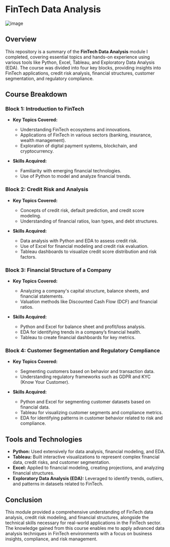
# FinTech Data Analysis
![image](https://github.com/user-attachments/assets/99594906-3ffe-4d4e-a31e-a34c379b8a6d)


## Overview
This repository is a summary of the **FinTech Data Analysis** module I completed, covering essential topics and hands-on experience using various tools like Python, Excel, Tableau, and Exploratory Data Analysis (EDA). The course was divided into four key blocks, providing insights into FinTech applications, credit risk analysis, financial structures, customer segmentation, and regulatory compliance.

## Course Breakdown

### Block 1: Introduction to FinTech
- **Key Topics Covered:**
  - Understanding FinTech ecosystems and innovations.
  - Applications of FinTech in various sectors (banking, insurance, wealth management).
  - Exploration of digital payment systems, blockchain, and cryptocurrency.

- **Skills Acquired:**
  - Familiarity with emerging financial technologies.
  - Use of Python to model and analyze financial trends.

### Block 2: Credit Risk and Analysis
- **Key Topics Covered:**
  - Concepts of credit risk, default prediction, and credit score modeling.
  - Understanding of financial ratios, loan types, and debt structures.

- **Skills Acquired:**
  - Data analysis with Python and EDA to assess credit risk.
  - Use of Excel for financial modeling and credit risk evaluation.
  - Tableau dashboards to visualize credit score distribution and risk factors.

### Block 3: Financial Structure of a Company
- **Key Topics Covered:**
  - Analyzing a company's capital structure, balance sheets, and financial statements.
  - Valuation methods like Discounted Cash Flow (DCF) and financial ratios.

- **Skills Acquired:**
  - Python and Excel for balance sheet and profit/loss analysis.
  - EDA for identifying trends in a company’s financial health.
  - Tableau to create financial dashboards for key metrics.

### Block 4: Customer Segmentation and Regulatory Compliance
- **Key Topics Covered:**
  - Segmenting customers based on behavior and transaction data.
  - Understanding regulatory frameworks such as GDPR and KYC (Know Your Customer).

- **Skills Acquired:**
  - Python and Excel for segmenting customer datasets based on financial data.
  - Tableau for visualizing customer segments and compliance metrics.
  - EDA for identifying patterns in customer behavior related to risk and compliance.

## Tools and Technologies
- **Python:** Used extensively for data analysis, financial modeling, and EDA.
- **Tableau:** Built interactive visualizations to represent complex financial data, credit risks, and customer segmentation.
- **Excel:** Applied to financial modeling, creating projections, and analyzing financial structures.
- **Exploratory Data Analysis (EDA):** Leveraged to identify trends, outliers, and patterns in datasets related to FinTech.

## Conclusion
This module provided a comprehensive understanding of FinTech data analysis, credit risk modeling, and financial structures, alongside the technical skills necessary for real-world applications in the FinTech sector. The knowledge gained from this course enables me to apply advanced data analysis techniques in FinTech environments with a focus on business insights, compliance, and risk management.
